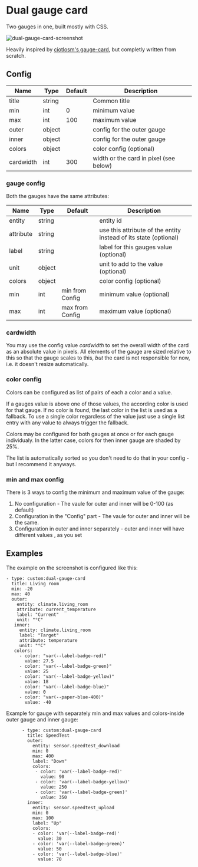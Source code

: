 # Dual gauge card

Two gauges in one, built mostly with CSS.

![dual-gauge-card-screenshot](https://user-images.githubusercontent.com/2353088/43733272-5f59d8fe-99b4-11e8-8161-0c55e096b862.png)


Heavily inspired by [ciotlosm's gauge-card](https://github.com/ciotlosm/custom-lovelace/), but completly written
from scratch.

## Config

| Name      | Type   | Default | Description                            |
|-----------|--------|---------|----------------------------------------|
| title     | string |         | Common title                           |
| min       | int    | 0       | minimum value                          |
| max       | int    | 100     | maximum value                          |
| outer     | object |         | config for the outer gauge             |
| inner     | object |         | config for the outer gauge             |
| colors    | object |         | color config (optional)                |
| cardwidth | int    | 300     | width or the card in pixel (see below) |

### gauge config

Both the gauges have the same attributes:

| Name      | Type   | Default | Description                                                      |
|-----------|--------|---------|------------------------------------------------------------------|
| entity    | string |         | entity id                                                        |
| attribute | string |         | use this attribute of the entity instead of its state (optional) |
| label     | string |         | label for this gauges value (optional)                           |
| unit      | object |         | unit to add to the value (optional)                              |
| colors    | object |         | color config (optional)                                          |
| min       | int    | min from Config   | minimum value (optional)                               |
| max       | int    | max from Config   | maximum value (optional)                               |

### cardwidth

You may use the config value _cardwidth_ to set the overall width of the card as an absolute value in pixels.
All elements of the gauge are sized relative to this so that the gauge scales to this, _but_ the card is not
responsible for now, i.e. it doesn't resize automatically.


### color config

Colors can be configured as list of pairs of each a color and a value.

If a gauges value is above one of those values, the according color is used for that gauge.
If no color is found, the last color in the list is used as a fallback.
To use a single color regardless of the value just use a single list entry with any value to always trigger
the fallback.

Colors may be configured for both gauges at once or for each gauge individualy. In the latter case,
colors for then inner gauge are shaded by 25%.

The list is automatically sorted so you don't need to do that in your config - but I recommend it anyways.

### min and max config

There is 3 ways to config the minimum and maximum value of the gauge:

1. No configuration - The vaule for outer and inner will be 0-100 (as default)
2. Configuration in the "Config" part - The vaule for outer and inner will be the same.
3. Configuration in outer and inner separately - outer and inner will have different values , as you set



## Examples

The example on the screenshot is configured like this:
```
- type: custom:dual-gauge-card
  title: Living room
  min: -20
  max: 40
  outer:
    entity: climate.living_room
    attribute: current_temperature
    label: "Current"
    unit: "°C"
   inner:
     entity: climate.living_room
     label: "Target"
     attribute: temperature
     unit: "°C"
   colors:
     - color: "var(--label-badge-red)"
       value: 27.5
     - color: "var(--label-badge-green)"
       value: 25
     - color: "var(--label-badge-yellow)"
       value: 18
     - color: "var(--label-badge-blue)"
       value: 0
     - color: "var(--paper-blue-400)"
       value: -40
```
Example for gauge with separately min and max values and colors-inside outer gauge and inner gauge:
```
      - type: custom:dual-gauge-card
        title: SpeedTest
        outer:
          entity: sensor.speedtest_download        
          min: 0
          max: 400
          label: "Down"
          colors:
           - color: 'var(--label-badge-red)'
             value: 90
           - color: 'var(--label-badge-yellow)'
             value: 250
           - color: 'var(--label-badge-green)'
             value: 350
        inner:
          entity: sensor.speedtest_upload        
          min: 0
          max: 100
          label: "Up"
          colors:
          - color: 'var(--label-badge-red)'
            value: 30
          - color: 'var(--label-badge-green)'
            value: 50
          - color: 'var(--label-badge-blue)'
            value: 70  
```
